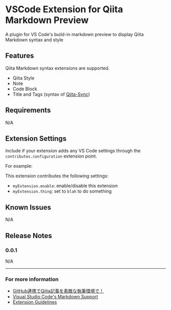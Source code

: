 # VSCode Extension for Qiita Markdown Preview

A plugin for VS Code's build-in markdown preview to display Qiita Markdown syntax and style

## Features

Qiita Markdown syntax extensions are supported.

- Qiita Style
- Note
- Code Block
- Title and Tags (syntax of [Qiita-Sync](https://github.com/ryokat3/qiita-sync))

## Requirements

N/A

## Extension Settings

Include if your extension adds any VS Code settings through the `contributes.configuration` extension point.

For example:

This extension contributes the following settings:

* `myExtension.enable`: enable/disable this extension
* `myExtension.thing`: set to `blah` to do something

## Known Issues

N/A

## Release Notes

### 0.0.1

N/A

-----------------------------------------------------------------------------------------------------------
### For more information

* [GitHub連携でQiita記事を素敵な執筆環境で！](https://qiita.com/ryokat3/items/d054b95f68810f70b136)
* [Visual Studio Code's Markdown Support](http://code.visualstudio.com/docs/languages/markdown)
* [Extension Guidelines](https://code.visualstudio.com/api/references/extension-guidelines)
